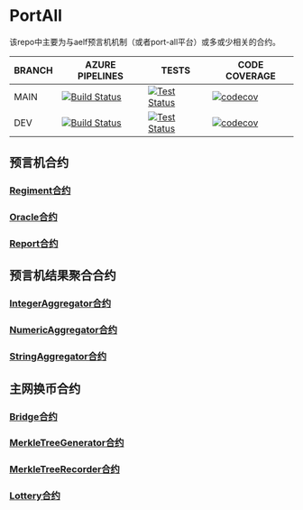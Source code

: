 # PortAll
该repo中主要为与aelf预言机机制（或者port-all平台）或多或少相关的合约。

BRANCH | AZURE PIPELINES                                                                                                                                                                                                                                          | TESTS                                                                                                                                                                                                      | CODE COVERAGE
-------|----------------------------------------------------------------------------------------------------------------------------------------------------------------------------------------------------------------------------------------------------------|------------------------------------------------------------------------------------------------------------------------------------------------------------------------------------------------------------|--------------
MAIN   | [![Build Status](https://dev.azure.com/portall-finance/port-all-contracts/_apis/build/status/portall-finance.port-all-contracts?branchName=main)](https://dev.azure.com/portall-finance/port-all-contracts/_build/latest?definitionId=1&branchName=main) | [![Test Status](https://img.shields.io/azure-devops/tests/portall-finance/port-all-contracts/1/main)](https://dev.azure.com/portall-finance/port-all-contracts/_build/latest?definitionId=1&branchName=main) | [![codecov](https://codecov.io/gh/portall-finance/port-all-contracts/branch/main/graph/badge.svg)](https://codecov.io/gh/portall-finance/port-all-contracts)
DEV    | [![Build Status](https://dev.azure.com/portall-finance/port-all-contracts/_apis/build/status/portall-finance.port-all-contracts?branchName=dev)](https://dev.azure.com/portall-finance/port-all-contracts/_build/latest?definitionId=1&branchName=dev)   | [![Test Status](https://img.shields.io/azure-devops/tests/portall-finance/port-all-contracts/1/dev)](https://dev.azure.com/portall-finance/port-all-contracts/_build/latest?definitionId=1&branchName=dev)   | [![codecov](https://codecov.io/gh/portall-finance/port-all-contracts/branch/dev/graph/badge.svg)](https://codecov.io/gh/portall-finance/port-all-contracts)

## 预言机合约

### [Regiment合约](https://github.com/PortAllProject/port-all-contracts/tree/dev/contract/AElf.Contracts.Regiment)

### [Oracle合约](https://github.com/PortAllProject/port-all-contracts/tree/dev/contract/AElf.Contracts.Oracle)

### [Report合约](https://github.com/PortAllProject/port-all-contracts/tree/dev/contract/AElf.Contracts.Report)

## 预言机结果聚合合约

### [IntegerAggregator合约](https://github.com/PortAllProject/port-all-contracts/tree/dev/contract/AElf.Contracts.IntegerAggregator)

### [NumericAggregator合约](https://github.com/PortAllProject/port-all-contracts/tree/dev/contract/AElf.Contracts.NumericAggregator)

### [StringAggregator合约](https://github.com/PortAllProject/port-all-contracts/tree/dev/contract/AElf.Contracts.StringAggregator)

## 主网换币合约

### [Bridge合约](https://github.com/PortAllProject/port-all-contracts/tree/dev/contract/AElf.Contracts.Bridge)

### [MerkleTreeGenerator合约](https://github.com/PortAllProject/port-all-contracts/tree/dev/contract/AElf.Contracts.MerkleTreeGenerator)

### [MerkleTreeRecorder合约](https://github.com/PortAllProject/port-all-contracts/tree/dev/contract/AElf.Contracts.MerkleTreeRecorder)

### [Lottery合约](https://github.com/PortAllProject/port-all-contracts/tree/dev/contract/AElf.Contracts.Lottery)

